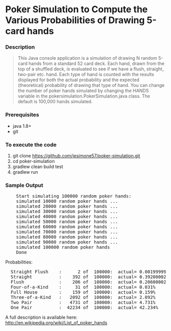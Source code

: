 # Poker Simulation to Compute the Various Probabilities of Drawing 5-card hands

### Description
>This Java console application is a simulation of drawing N random 5-card hands from a standard 52 card deck.
Each hand, drawn from the top of a shuffled deck, is evaluated to see if we have a flush, straight, two-pair etc. hand.
Each type of hand is counted
with the results displayed for both the actual probability and the expected (theoretical) probability of drawing that
type of hand.
>You can change the number of poker hands simulated by changing the HANDS variable in the pokersimulation.PokerSimulation.java class.
The default is 100,000 hands simulated.

### Prerequisites
* java 1.8+
* git

### To execute the code
1. git clone https://github.com/jesimone57/poker-simulation.git
2. cd poker-simulation
2. gradlew clean build test
3. gradlew run

### Sample Output

<pre>
    Start simulating 100000 random poker hands:
    simulated 10000 random poker hands ...
    simulated 20000 random poker hands ...
    simulated 30000 random poker hands ...
    simulated 40000 random poker hands ...
    simulated 50000 random poker hands ...
    simulated 60000 random poker hands ...
    simulated 70000 random poker hands ...
    simulated 80000 random poker hands ...
    simulated 90000 random poker hands ...
    simulated 100000 random poker hands
    Done
</pre>

Probabilities:

<pre>
  Straight Flush    :      2 of  100000:  actual= 0.0019999999%  expected=  0.0015390771%  deviation= 29.948%
  Straight          :    392 of  100000:  actual= 0.39200002%    expected=  0.3924647%     deviation= -0.118401%
  Flush             :    206 of  100000:  actual= 0.20600002%    expected=  0.19654015%    deviation=  4.813196%
  Four-of-a-Kind    :     31 of  100000:  actual= 0.031%         expected=  0.024009604%   deviation= 29.115004%
  Full House        :    159 of  100000:  actual= 0.159%         expected=  0.14405763%    deviation= 10.372497%
  Three-of-a-Kind	:   2092 of  100000:  actual= 2.092%         expected=  2.1128452%     deviation= -0.986595%
  Two Pair          :   4731 of  100000:  actual= 4.731%         expected=  4.7539015%     deviation= -0.481743%
  One Pair          :  42234 of  100000:  actual= 42.234%        expected= 42.256905%      deviation= -0.054199%
</pre>

A full description is available here:  http://en.wikipedia.org/wiki/List_of_poker_hands

